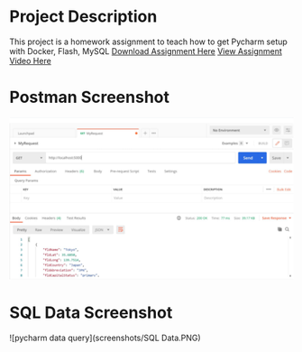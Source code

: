 # Project Description
This project is a homework assignment to teach how to get Pycharm setup with Docker, Flash, MySQL
[Download Assignment Here](PPFSQL-Homework.pdf)
[View Assignment Video Here]()
# Postman Screenshot
![postman request output](screenshots/Postman.PNG)
# SQL Data Screenshot
![pycharm data query](screenshots/SQL Data.PNG)